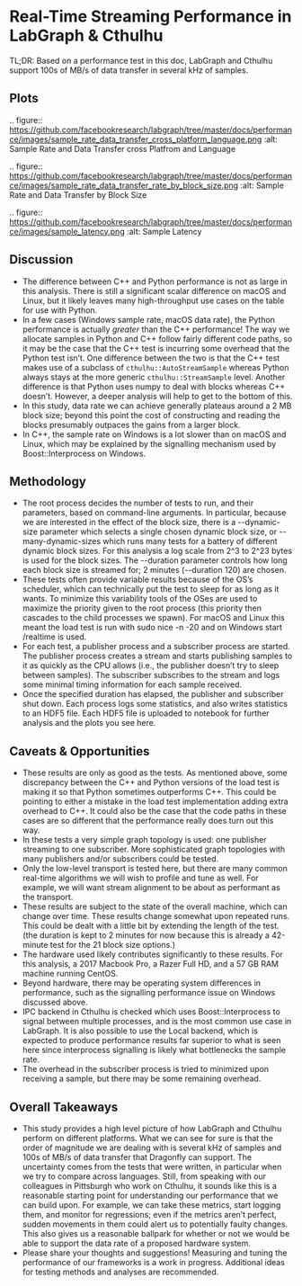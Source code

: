 # Real-Time Streaming Performance in LabGraph & Cthulhu

TL;DR: Based on a performance test in this doc, LabGraph and Cthulhu support 100s of MB/s of data transfer in several kHz of samples.

## Plots

.. figure:: https://github.com/facebookresearch/labgraph/tree/master/docs/performance/images/sample_rate_data_transfer_cross_platform_language.png
   :alt: Sample Rate and Data Transfer cross Platfrom and Language

.. figure:: https://github.com/facebookresearch/labgraph/tree/master/docs/performance/images/sample_rate_data_transfer_rate_by_block_size.png
   :alt: Sample Rate and Data Transfer by Block Size

.. figure:: https://github.com/facebookresearch/labgraph/tree/master/docs/performance/images/sample_latency.png
   :alt: Sample Latency

## Discussion

* The difference between C++ and Python performance is not as large in this analysis. There is still a significant scalar difference on macOS and Linux, but it likely leaves many high-throughput use cases on the table for use with Python.
* In a few cases (Windows sample rate, macOS data rate), the Python performance is actually *greater* than the C++ performance! The way we allocate samples in Python and C++ follow fairly different code paths, so it may be the case that the C++ test is incurring some overhead that the Python test isn’t. One difference between the two is that the C++ test makes use of a subclass of `cthulhu::AutoStreamSample` whereas Python always stays at the more generic `cthulhu::StreamSample` level. Another difference is that Python uses numpy to deal with blocks whereas C++ doesn’t. However, a deeper analysis will help to get to the bottom of this.
* In this study, data rate we can achieve generally plateaus around a 2 MB block size; beyond this point the cost of constructing and reading the blocks presumably outpaces the gains from a larger block.
* In C++, the sample rate on Windows is a lot slower than on macOS and Linux, which may be explained by the signalling mechanism used by Boost::Interprocess on Windows.

## Methodology
* The root process decides the number of tests to run, and their parameters, based on command-line arguments. In particular, because we are interested in the effect of the block size, there is a --dynamic-size parameter which selects a single chosen dynamic block size, or --many-dynamic-sizes which runs many tests for a battery of different dynamic block sizes. For this analysis a log scale from 2^3 to 2^23 bytes is used for the block sizes. The --duration parameter controls how long each block size is streamed for; 2 minutes (--duration 120) are chosen.
* These tests often provide variable results because of the OS’s scheduler, which can technically put the test to sleep for as long as it wants. To minimize this variability tools of the OSes are used to maximize the priority given to the root process (this priority then cascades to the child processes we spawn). For macOS and Linux this meant the load test is run with sudo nice -n -20 and on Windows start /realtime is used.
* For each test, a publisher process and a subscriber process are started. The publisher process creates a stream and starts publishing samples to it as quickly as the CPU allows (i.e., the publisher doesn’t try to sleep between samples). The subscriber subscribes to the stream and logs some minimal timing information for each sample received.
* Once the specified duration has elapsed, the publisher and subscriber shut down. Each process logs some statistics, and also writes statistics to an HDF5 file. Each HDF5 file is uploaded to notebook for further analysis and the plots you see here.

## Caveats & Opportunities
* These results are only as good as the tests. As mentioned above, some discrepancy between the C++ and Python versions of the load test is making it so that Python sometimes outperforms C++. This could be pointing to either a mistake in the load test implementation adding extra overhead to C++. It could also be the case that the code paths in these cases are so different that the performance really does turn out this way.
* In these tests a very simple graph topology is used: one publisher streaming to one subscriber. More sophisticated graph topologies with many publishers and/or subscribers could be tested.
* Only the low-level transport is tested here, but there are many common real-time algorithms we will wish to profile and tune as well. For example, we will want stream alignment to be about as performant as the transport.
* These results are subject to the state of the overall machine, which can change over time. These results change somewhat upon repeated runs. This could be dealt with a little bit by extending the length of the test. (the duration is kept to 2 minutes for now because this is already a 42-minute test for the 21 block size options.)
* The hardware used likely contributes significantly to these results. For this analysis, a 2017 Macbook Pro, a Razer Full HD, and a 57 GB RAM machine running CentOS.
* Beyond hardware, there may be operating system differences in performance, such as the signalling performance issue on Windows discussed above.
* IPC backend in Cthulhu is checked which uses Boost::Interprocess to signal between multiple processes, and is the most common use case in LabGraph. It is also possible to use the Local backend, which is expected to produce performance results far superior to what is seen here since interprocess signalling is likely what bottlenecks the sample rate.
* The overhead in the subscriber process is tried to minimized upon receiving a sample, but there may be some remaining overhead.

## Overall Takeaways
* This study provides a high level picture of how LabGraph and Cthulhu perform on different platforms. What we can see for sure is that the order of magnitude we are dealing with is several kHz of samples and 100s of MB/s of data transfer that Dragonfly can support. The uncertainty comes from the tests that were written, in particular when we try to compare across languages. Still, from speaking with our colleagues in Pittsburgh who work on Cthulhu, it sounds like this is a reasonable starting point for understanding our performance that we can build upon. For example, we can take these metrics, start logging them, and monitor for regressions; even if the metrics aren’t perfect, sudden movements in them could alert us to potentially faulty changes. This also gives us a reasonable ballpark for whether or not we would be able to support the data rate of a proposed hardware system.
* Please share your thoughts and suggestions! Measuring and tuning the performance of our frameworks is a work in progress. Additional ideas for testing methods and analyses are recommended.
